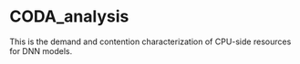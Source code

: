 # CODA_analysis
This is the demand and contention characterization of CPU-side resources for DNN models.
